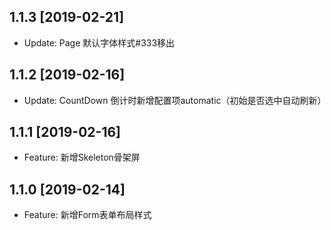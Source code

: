 ## 1.1.3 [2019-02-21]

* Update: Page 默认字体样式#333移出

## 1.1.2 [2019-02-16]

* Update: CountDown 倒计时新增配置项automatic（初始是否选中自动刷新）

## 1.1.1 [2019-02-16]

* Feature: 新增Skeleton骨架屏

## 1.1.0 [2019-02-14]

* Feature: 新增Form表单布局样式
